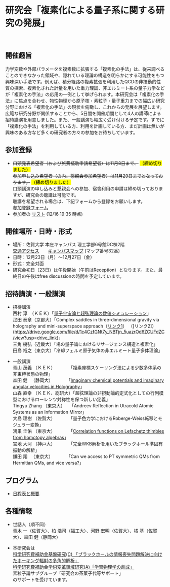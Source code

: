 # 研究会「複素化による量子系に関する研究の発展」

　  
## 開催趣旨
力学変数や外部パラメータを複素数に拡張する「複素化の手法」は、従来調べることのできなかった領域や、隠れている理論の構造を明らかにする可能性をもつ興味深い手法です。例えば、積分経路の複素拡張を利用したQCDの非摂動的性質の探索、複素化された計量を用いた重力理論、非エルミート系の量子力学などが「複素化の手法」の応用の一例として挙げられます。本研究会は「複素化の手法」に焦点を合わせ、物性物理から原子核・素粒子・量子重力までの幅広い研究分野における「複素化の手法」の現状を俯瞰し、これからの発展を展望します。広範な研究分野が関係することから、5日間を開催期間として4人の講師による招待講演を用意しました。また、一般講演も幅広く受け付ける予定です。すでに「複素化の手法」を利用している方、利用を計画している方、まだ計画は無いが興味のある方など多くの研究者の方々の参加をお待ちしています。

## 参加登録
- ~~口頭発表希望者（および旅費補助申請希望者）は11月8日まで、~~ <mark>（締め切りました）</mark>  
  ~~参加申し込み希望者（の内、懇親会参加希望者）は11月29日までとなっております。~~ <mark>（締め切りました）</mark>   
  口頭講演の申し込みと懇親会への参加、宿舎利用の申請は締め切っておりますが、研究会の聴講は可能です。  
  聴講を希望される場合は、下記フォームから登録をお願いします。  
   [参加登録フォーム](https://forms.gle/919K1jHAihKMBynF9) 
- 参加者の [リスト](https://drive.google.com/file/d/1ToemsGRTeaBOzHkUR14eIB8ln_kuU8md/view?usp=drive_link) (12/16 19:35 時点)

## 開催場所・日時・形式
- 場所：佐賀大学 本庄キャンパス 理工学部6号館DC棟2階  
  [交通アクセス](https://www.saga-u.ac.jp/access/)　　[キャンパスマップ](http://www.saga-u.ac.jp/gaiyo1/campusmap/index.html) (マップ番号32番)
- 日時：12月23日（月）～12月27日（金）
- 形式：完全対面
- 研究会初日（23日）は午後開始（午前はReception）となります。また、最終日の午後はfree discussionの時間を予定しています。

## 招待講演・一般講演
- 招待講演  
  西村 淳　（ＫＥＫ）「[量子宇宙論と超弦理論の数値シミュレーション](https://drive.google.com/file/d/18cVtoQNw47mWyG4y_zNAu7De_l3uJQqG/view?usp=sharing)」  
  疋田 泰章（京都大）「Complex saddles in three-dimensional gravity via holography and mini-superspace approach（[リンク1](https://drive.google.com/file/d/1dIx9Hq4mRimnV6YLyVv5I_CjBdZOLNt-/view?usp=drive_link)） （[リンク2]）(https://drive.google.com/file/d/1c4CzfGNt7y_NBTjn_5uazrOd6ZCUFdZC/view?usp=drive_link)」  
  三角 樹弘（近畿大）「場の量子論におけるリサージェンス構造と複素化」   
  田島 裕之（東京大）「冷却フェルミ原子気体の非エルミート量子多体理論」
  <!--　-->
  
- 一般講演  
  青山 茂義 （ＫＥＫ）　　　　「複素座標スケーリング法による少数多体系の非束縛状態の物理」  
  森田 健 　（静岡大）　　　　「[Imaginary chemical potentials and imaginary angular velocities in Holography](https://drive.google.com/file/d/1inhPHlkhYzXBaPki5ZalgPpZGZYVvhPs/view?usp=drive_link)」  
  山森 直幸 （ＫＥＫ、総研大）「超弦理論の非摂動論的定式化としての行列模型におけるローレンツ対称性を保つ新しい定義」  
  Tingyu Zhang （東京大）　　「Andreev Reflection in Utracold Atomic Systems as an Information Mirror」  
  大島 理樹 （佐賀大）　　　　「量子色力学におけるRoberge-Weiss転移とモジュラー変換」  
  鴻巣 圭佑 （東京大）　　　　「[Correlation functions on Lefschetz thimbles from homotopy algebras](https://drive.google.com/file/d/1rMaa09Nm2z1umF2pMpLhelJJRe69hCYu/view?usp=drive_link)」  
  宮地 大河 （神戸大）　　　　「完全WKB解析を用いたブラックホール準固有振動の解析」  
  鎌田 翔 　（東京大）　　　　「Can we access to PT symmetric QMs from Hermitian QMs, and vice versa?」  
## プログラム
-  [日程表と概要](https://drive.google.com/file/d/1TG52lj5DWKVTpDYHzHZ9EeZaQjxeeR__/view?usp=drive_link) 

## 各種情報
- 世話人（順不同）  
  青木 一（佐賀大）、柏 浩司（福工大）、河野 宏明（佐賀大）、橘 基（佐賀大）、森田 健（静岡大）

- 本研究会は  
  [科学研究費補助金基盤研究(C) 「ブラックホールの情報喪失問題解決に向けたホーキング輻射の多角的解析」](https://kaken.nii.ac.jp/ja/grant/KAKENHI-PROJECT-20K03946/)  
  [科学研究費補助金学術変革領域研究(A)「学習物理学の創成」](https://mlphys.scphys.kyoto-u.ac.jp/)  
  素粒子論サブグループ「研究会の茶菓子代等サポート」  
  のサポートを受けています。
  
